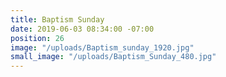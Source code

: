 ```yaml
---
title: Baptism Sunday
date: 2019-06-03 08:34:00 -07:00
position: 26
image: "/uploads/Baptism_sunday_1920.jpg"
small_image: "/uploads/Baptism_Sunday_480.jpg"
---
```


